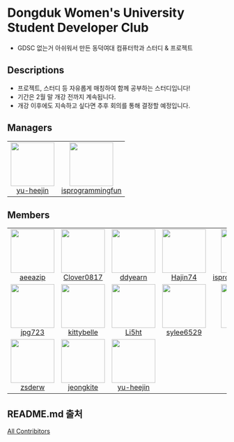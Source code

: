 # Dongduk Women's University Student Developer Club
- GDSC 없는거 아쉬워서 만든 동덕여대 컴퓨터학과 스터디 & 프로젝트 

## Descriptions
- 프로젝트, 스터디 등 자유롭게 매칭하여 함께 공부하는 스터디입니다!
- 기간은 2월 말 개강 전까지 계속됩니다.
- 개강 이후에도 지속하고 싶다면 추후 회의를 통해 결정할 예정입니다.

## Managers
<!-- ALL-CONTRIBUTORS-LIST:START - Do not remove or modify this section -->
<!-- prettier-ignore-start -->
<!-- markdownlint-disable -->
<table>
  <tbody>
    <tr>
      <td align="center">
          <img src="https://avatars.githubusercontent.com/u/96467030?v=4" width="100px" height="100px"><br/><a href="https://github.com/yu-heejin">yu-heejin</a>
        </td>
      <td align="center">
        <img src="https://avatars.githubusercontent.com/u/78543382?v=4" width="100px" height="100px"><br/><a href="https://github.com/isprogrammingfun">isprogrammingfun</a>
      </td>
    </tr>
  </tbody>
</table>

<!-- markdownlint-restore -->
<!-- prettier-ignore-end -->

<!-- ALL-CONTRIBUTORS-LIST:END -->


## Members
<!-- ALL-CONTRIBUTORS-LIST:START - Do not remove or modify this section -->
<!-- prettier-ignore-start -->
<!-- markdownlint-disable -->
<table>
  <tbody>
    <tr>
      <td align="center">
        <img src="https://avatars.githubusercontent.com/u/97737822?v=4" width="100px" height="100px"><br/><a href="https://github.com/aeeazip">aeeazip</a>
      </td>
      <td align="center">
        <img src="https://avatars.githubusercontent.com/u/77714668?v=4" width="100px" height="100px"><br/><a href="https://github.com/Clover0817">Clover0817</a>
      </td>
      <td align="center">
        <img src="https://avatars.githubusercontent.com/u/115228974?v=4" width="100px" height="100px"><br/><a href="https://github.com/ddyearn">ddyearn</a>
      </td>
      <td align="center">
        <img src="https://avatars.githubusercontent.com/u/67518596?v=4" width="100px" height="100px"><br/><a href="https://github.com/Hajin74">Hajin74</a>
      </td>
      <td align="center">
        <img src="https://avatars.githubusercontent.com/u/78543382?v=4" width="100px" height="100px"><br/><a href="https://github.com/isprogrammingfun">isprogrammingfun</a>
      </td>
      <td align="center">
        <img src="https://avatars.githubusercontent.com/u/112995965?v=4" width="100px" height="100px"><br/><a href="https://github.com/JaeHyeonSim">JaeHyeonSim</a>
      </td>
    </tr>
    <tr>
      <td align="center">
        <img src="https://avatars.githubusercontent.com/u/86431761?v=4" width="100px" height="100px"><br/><a href="https://github.com/jpg723">jpg723</a>
      </td>
      <td align="center">
        <img src="https://avatars.githubusercontent.com/u/77606246?v=4" width="100px" height="100px"><br/><a href="https://github.com/kittybelle">kittybelle</a>
      </td>
      <td align="center">
        <img src="https://avatars.githubusercontent.com/u/89853141?v=4" width="100px" height="100px"><br/><a href="https://github.com/Li5ht">Li5ht</a>
      </td>
      <td align="center">
        <img src="https://avatars.githubusercontent.com/u/68765200?v=4" width="100px" height="100px"><br/><a href="https://github.com/sylee6529">sylee6529</a>
      </td>
      <td align="center">
        <img src="https://avatars.githubusercontent.com/u/106047349?v=4" width="100px" height="100px"><br/><a href="https://github.com/yeon015">yeon015</a>
      </td>
      <td align="center">
        <img src="https://avatars.githubusercontent.com/u/77628363?v=4" width="100px" height="100px"><br/><a href="https://github.com/yeon2lee">yeon2lee</a>
      </td>
    </tr>
    <tr>
      <td align="center">
        <img src="https://avatars.githubusercontent.com/u/87109601?v=4" width="100px" height="100px"><br/><a href="https://github.com/zsderw">zsderw</a>
      </td>
      <td align="center">
        <img src="https://avatars.githubusercontent.com/u/75439868?v=4" width="100px" height="100px"><br/><a href="https://github.com/jeongkite">jeongkite</a>
      </td>
      <td align="center">
        <img src="https://avatars.githubusercontent.com/u/96467030?v=4" width="100px" height="100px"><br/><a href="https://github.com/yu-heejin">yu-heejin</a>
      </td>
    </tr>
  </tbody>
</table>

<!-- markdownlint-restore -->
<!-- prettier-ignore-end -->

<!-- ALL-CONTRIBUTORS-LIST:END -->

## README.md 출처
[All Contribitors](https://github.com/all-contributors/all-contributors)
        
